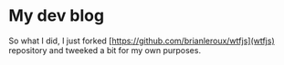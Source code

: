 My dev blog
===

So what I did, I just forked [https://github.com/brianleroux/wtfjs](wtfjs) repository and tweeked a bit for my own purposes.

